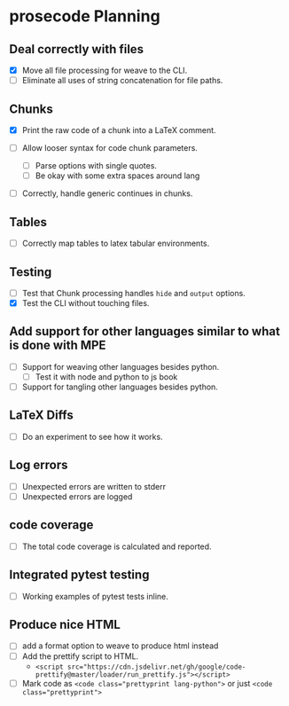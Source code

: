 # prosecode Planning

## Deal correctly with files

- [x] Move all file processing for weave to the CLI.
- [ ] Eliminate all uses of string concatenation for file paths.

## Chunks

- [x] Print the raw code of a chunk into a LaTeX comment.

- [ ] Allow looser syntax for code chunk parameters.
  - [ ] Parse options with single quotes.
  - [ ] Be okay with some extra spaces around lang

- [ ] Correctly, handle generic continues in chunks.

## Tables

- [ ] Correctly map tables to latex tabular environments.

## Testing

- [ ] Test that Chunk processing handles `hide` and `output` options.
- [x] Test the CLI without touching files.

## Add support for other languages similar to what is done with MPE

- [ ] Support for weaving other languages besides python.
  - [ ] Test it with node and python to js book

- [ ] Support for tangling other languages besides python.

## LaTeX Diffs

- [ ] Do an experiment to see how it works.

## Log errors

- [ ] Unexpected errors are written to stderr
- [ ] Unexpected errors are logged

## code coverage

- [ ] The total code coverage is calculated and reported.

## Integrated pytest testing

- [ ] Working examples of pytest tests inline.

## Produce nice HTML

- [ ] add a format option to weave to produce html instead
- [ ] Add the prettify script to HTML.
  - `<script src="https://cdn.jsdelivr.net/gh/google/code-prettify@master/loader/run_prettify.js"></script>`
- [ ] Mark code as `<code class="prettyprint lang-python">` or just `<code class="prettyprint">`
